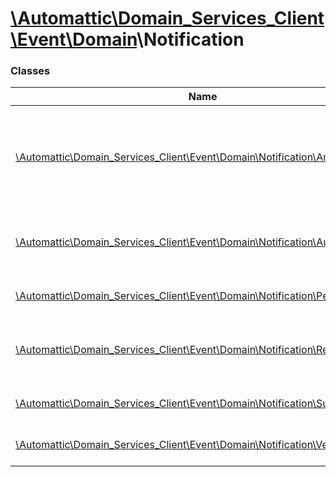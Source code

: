 # [\Automattic](../namespaces/automattic.md)[\Domain_Services_Client](../namespaces/automattic-domain-services-client.md)[\Event](../namespaces/automattic-domain-services-client-event.md)[\Domain](../namespaces/automattic-domain-services-client-event-domain.md)\Notification

### Classes

| Name | Summary |
|------|---------|
| [\Automattic\Domain_Services_Client\Event\Domain\Notification\Argp](../classes/Automattic-Domain-Services-Client-Event-Domain-Notification-Argp.md) | Domain entered the Auto-Renew Grace Period (ARGP) event |
| [\Automattic\Domain_Services_Client\Event\Domain\Notification\Auction](../classes/Automattic-Domain-Services-Client-Event-Domain-Notification-Auction.md) | Domain entered auction phase event |
| [\Automattic\Domain_Services_Client\Event\Domain\Notification\Pending_Delete](../classes/Automattic-Domain-Services-Client-Event-Domain-Notification-Pending-Delete.md) | Domain expired event |
| [\Automattic\Domain_Services_Client\Event\Domain\Notification\Redemption](../classes/Automattic-Domain-Services-Client-Event-Domain-Notification-Redemption.md) | Domain entered redemption period event |
| [\Automattic\Domain_Services_Client\Event\Domain\Notification\Suspended](../classes/Automattic-Domain-Services-Client-Event-Domain-Notification-Suspended.md) | Domain suspended event |
| [\Automattic\Domain_Services_Client\Event\Domain\Notification\Verified](../classes/Automattic-Domain-Services-Client-Event-Domain-Notification-Verified.md) | Domain verified event |
